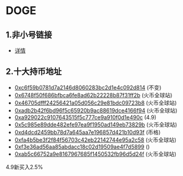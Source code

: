 # DOGE

## 1.非小号链接

* [详情](https://www.feixiaohao.com/currencies/dogecoin/)

## 2.十大持币地址

* [0xc6f59b0781d7a2146d8060283bc2d1e4c092d814](https://eth.tokenview.com/cn/tokentxns/0xc6f59b0781d7a2146d8060283bc2d1e4c092d814) (不变)
* [0x6748f50f686bfbca6fe8ad62b22228b87f31ff2b](https://eth.tokenview.com/cn/tokentxns/0x6748f50f686bfbca6fe8ad62b22228b87f31ff2b) (火币全球站)
* [0x46705dfff24256421a05d056c29e81bdc09723b8](https://eth.tokenview.com/cn/tokentxns/0x46705dfff24256421a05d056c29e81bdc09723b8) (火币全球站)
* [0xadb2b42f6bd96f5c65920b9ac88619dce4166f94](https://eth.tokenview.com/cn/tokentxns/0xadb2b42f6bd96f5c65920b9ac88619dce4166f94) (火币全球站)
* [0xa929022c9107643515f5c777ce9a910f0d1e490c](https://eth.tokenview.com/cn/tokentxns/0xa929022c9107643515f5c777ce9a910f0d1e490c) (4.9)
* [0x5c985e89dde482efe97ea9f1950ad149eb73829b](https://eth.tokenview.com/cn/tokentxns/0x5c985e89dde482efe97ea9f1950ad149eb73829b) (火币全球站)
* [0xd4dcd2459bb78d7a645aa7e196857d421b10d93f](https://eth.tokenview.com/cn/tokentxns/0xd4dcd2459bb78d7a645aa7e196857d421b10d93f) (币格)
* [0xfa4b5be3f2f84f56703c42eb22142744e95a2c58](https://eth.tokenview.com/cn/tokentxns/0xfa4b5be3f2f84f56703c42eb22142744e95a2c58) (火币全球站)
* [0xf3e36ad56aa85abdacc18c02d19509ae4f7d5899](https://eth.tokenview.com/cn/tokentxns/0xf3e36ad56aa85abdacc18c02d19509ae4f7d5899) ()
* [0xab5c66752a9e8167967685f1450532fb96d5d24f](https://eth.tokenview.com/cn/tokentxns/0xab5c66752a9e8167967685f1450532fb96d5d24f) (火币全球站)

4.9新买入2.5%